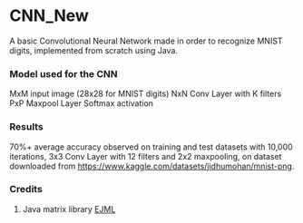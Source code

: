 # CNN_New 

A basic Convolutional Neural Network made in order to recognize MNIST digits, implemented from scratch using Java.

### Model used for the CNN

MxM input image (28x28 for MNIST digits)
NxN Conv Layer with K filters
PxP Maxpool Layer
Softmax activation

### Results

70%+ average accuracy observed on training and test datasets with 10,000 iterations, 3x3 Conv Layer with 12 filters and 2x2 maxpooling, on dataset downloaded from https://www.kaggle.com/datasets/jidhumohan/mnist-png.

### Credits

1. Java matrix library [EJML](http://ejml.org/wiki/index.php?title=Main_Page) 
